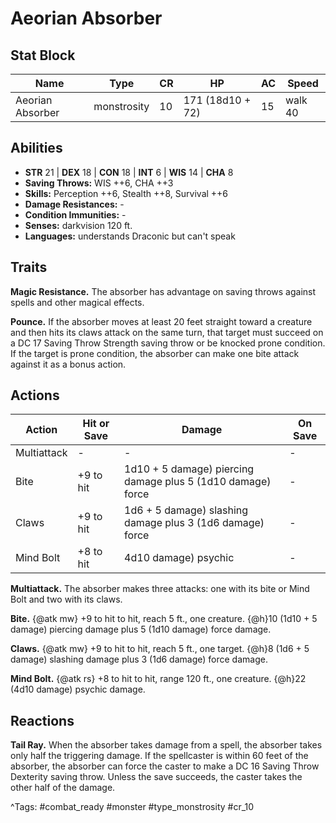 # Aeorian Absorber

## Stat Block

| Name | Type | CR | HP | AC | Speed |
|------|------|----|----|----|-------|
| Aeorian Absorber | monstrosity | 10 | 171 (18d10 + 72) | 15 | walk 40 |

## Abilities

- **STR** 21 | **DEX** 18 | **CON** 18 | **INT** 6 | **WIS** 14 | **CHA** 8
- **Saving Throws:** WIS ++6, CHA ++3  
- **Skills:** Perception ++6, Stealth ++8, Survival ++6  
- **Damage Resistances:** -  
- **Condition Immunities:** -  
- **Senses:** darkvision 120 ft.  
- **Languages:** understands Draconic but can't speak

## Traits

**Magic Resistance.** The absorber has advantage on saving throws against spells and other magical effects.

**Pounce.** If the absorber moves at least 20 feet straight toward a creature and then hits its claws attack on the same turn, that target must succeed on a DC 17 Saving Throw Strength saving throw or be knocked prone condition. If the target is prone condition, the absorber can make one bite attack against it as a bonus action.


## Actions

| Action | Hit or Save | Damage | On Save |
|--------|--------------|--------|----------|
| Multiattack | - | - | - |
| Bite | +9 to hit | 1d10 + 5 damage) piercing damage plus 5 (1d10 damage) force | - |
| Claws | +9 to hit | 1d6 + 5 damage) slashing damage plus 3 (1d6 damage) force | - |
| Mind Bolt | +8 to hit | 4d10 damage) psychic | - |

**Multiattack.** The absorber makes three attacks: one with its bite or Mind Bolt and two with its claws.

**Bite.** {@atk mw} +9 to hit to hit, reach 5 ft., one creature. {@h}10 (1d10 + 5 damage) piercing damage plus 5 (1d10 damage) force damage.

**Claws.** {@atk mw} +9 to hit to hit, reach 5 ft., one target. {@h}8 (1d6 + 5 damage) slashing damage plus 3 (1d6 damage) force damage.

**Mind Bolt.** {@atk rs} +8 to hit to hit, range 120 ft., one creature. {@h}22 (4d10 damage) psychic damage.

## Reactions

**Tail Ray.** When the absorber takes damage from a spell, the absorber takes only half the triggering damage. If the spellcaster is within 60 feet of the absorber, the absorber can force the caster to make a DC 16 Saving Throw Dexterity saving throw. Unless the save succeeds, the caster takes the other half of the damage.



^Tags: #combat_ready #monster #type_monstrosity #cr_10
